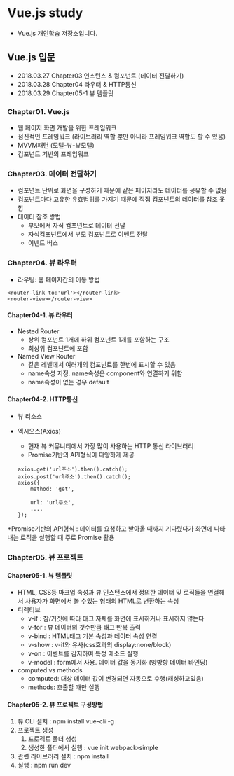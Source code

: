 # Vue.js study
- Vue.js 개인학습 저장소입니다.

## Vue.js 입문
- 2018.03.27 Chapter03 인스턴스 & 컴포넌트 (데이터 전달하기)
- 2018.03.28 Chapter04 라우터 & HTTP통신
- 2018.03.29 Chapter05-1 뷰 템플릿

### Chapter01. Vue.js
- 웹 페이지 화면 개발을 위한 프레임워크
- 점진적인 프레임워크 (라이브러리 역할 뿐만 아니라 프레임워크 역할도 할 수 있음)
- MVVM패턴 (모델-뷰-뷰모델)
- 컴포넌트 기반의 프레임워크

### Chapter03. 데이터 전달하기
- 컴포넌트 단위로 화면을 구성하기 때문에 같은 페이지라도 데이터를 공유할 수 없음
- 컴포넌트마다 고유한 유효범위를 가지기 때문에 직접 컴포넌트의 데이터를 참조 못함
- 데이터 참조 방법
    - 부모에서 자식 컴포넌트로 데이터 전달
    - 자식컴포넌트에서 부모 컴포넌트로 이벤트 전달
    - 이벤트 버스

### Chapter04. 뷰 라우터
- 라우팅: 웹 페이지간의 이동 방법
```
<router-link to:'url'></router-link>
<router-view></router-view>
```

#### Chapter04-1. 뷰 라우터
- Nested Router
    - 상위 컴포넌트 1개에 하위 컴포넌트 1개를 포함하는 구조
    - 최상위 컴포넌트에 <router-view>포함
- Named View Router
    - 같은 레벨에서 여러개의 컴포넌트를 한번에 표시할 수 있음
    - name속성 지정. name속성은 component와 연결하기 위함
    - name속성이 없는 경우 default

#### Chapter04-2. HTTP통신
- 뷰 리소스
- 엑시오스(Axios)
    - 현재 뷰 커뮤니티에서 가장 많이 사용하는 HTTP 통신 라이브러리
    - Promise기반의 API형식이 다양하게 제공

    ```
    axios.get('url주소').then().catch();
    axios.post('url주소').then().catch();
    axios({
        method: 'get',

        url: 'url주소',
        ....
    });
    ```

*Promise기반의 API형식
: 데이터를 요청하고 받아올 때까지 기다렸다가 화면에 나타내는 로직을 실행할 때 주로 Promise 활용


### Chapter05. 뷰 프로젝트
#### Chapter05-1. 뷰 템플릿
- HTML, CSS등 마크업 속성과 뷰 인스턴스에서 정의한 데이터 및 로직들을 연결해서 사용자가 화면에서 볼 수있는 형태의 HTML로 변환하는 속성
- 디렉티브
    - v-if : 참/거짓에 따라 태그 자체를 화면에 표시하거나 표시하지 않는다
    - v-for : 뷰 데이터의 갯수만큼 태그 반복 출력
    - v-bind : HTML태그 기본 속성과 데이터 속성 연결
    - v-show : v-if와 유사(css효과의 display:none/block)
    - v-on : 이벤트를 감지하여 특정 메소드 실행
    - v-model : form에서 사용. 데이터 값을 동기화 (양방향 데이터 바인딩)
- computed vs methods
    - computed: 대상 데이터 값이 변경되면 자동으로 수행(캐싱하고있음)
    - methods: 호출할 때만 실행

#### Chapter05-2. 뷰 프로젝트 구성방법
1. 뷰 CLI 설치 : npm install vue-cli -g
2. 프로젝트 생성
    1. 프로젝트 폴더 생성
    2. 생성한 폴더에서 실행 : vue init webpack-simple
3. 관련 라이브러리 설치 : npm install
4. 실행 : npm run dev


